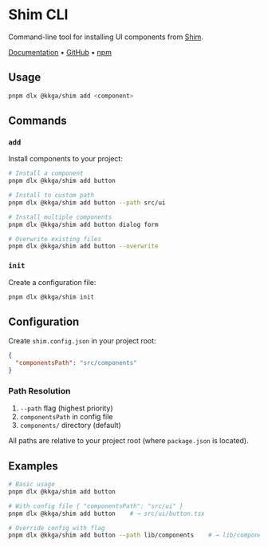 # Shim CLI

Command-line tool for installing UI components from [Shim](https://shim.kkga.me).

[Documentation](https://shim.kkga.me) • [GitHub](https://github.com/kkga/shim) • [npm](https://www.npmjs.com/package/@kkga/shim)

## Usage

```bash
pnpm dlx @kkga/shim add <component>
```

## Commands

### `add`

Install components to your project:

```bash
# Install a component
pnpm dlx @kkga/shim add button

# Install to custom path
pnpm dlx @kkga/shim add button --path src/ui

# Install multiple components
pnpm dlx @kkga/shim add button dialog form

# Overwrite existing files
pnpm dlx @kkga/shim add button --overwrite
```

### `init`

Create a configuration file:

```bash
pnpm dlx @kkga/shim init
```

## Configuration

Create `shim.config.json` in your project root:

```json
{
  "componentsPath": "src/components"
}
```

### Path Resolution

1. `--path` flag (highest priority)
2. `componentsPath` in config file
3. `components/` directory (default)

All paths are relative to your project root (where `package.json` is located).

## Examples

```bash
# Basic usage
pnpm dlx @kkga/shim add button

# With config file { "componentsPath": "src/ui" }
pnpm dlx @kkga/shim add button    # → src/ui/button.tsx

# Override config with flag
pnpm dlx @kkga/shim add button --path lib/components    # → lib/components/button.tsx
```